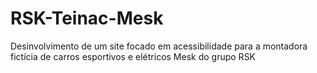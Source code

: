 # RSK-Teinac-Mesk
Desinvolvimento de um site focado em acessibilidade para a montadora fictícia de carros esportivos e elétricos Mesk do grupo RSK
